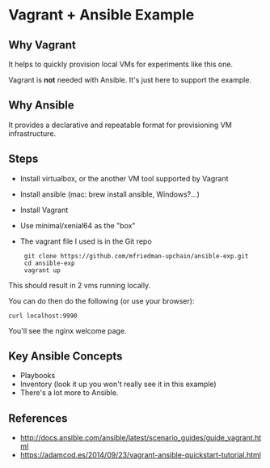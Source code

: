 # Vagrant + Ansible Example

## Why Vagrant

It helps to quickly provision local VMs for experiments like this one. 

Vagrant is **not** needed with Ansible. It's just here to support the example.

## Why Ansible

It provides a declarative and repeatable format for provisioning VM infrastructure. 

## Steps 

 - Install virtualbox, or the another VM tool supported by Vagrant
 - Install ansible (mac: brew install ansible, Windows?...)
 - Install Vagrant
 - Use minimal/xenial64 as the "box"
 - The vagrant file I used is in the Git repo
    
        git clone https://github.com/mfriedman-upchain/ansible-exp.git
        cd ansible-exp
        vagrant up
 
This should result in 2 vms running locally. 

You can do then do the following (or use your browser):

    curl localhost:9990 
 
You'll see the nginx welcome page. 

## Key Ansible Concepts

 - Playbooks
 - Inventory (look it up you won't really see it in this example)
 - There's a lot more to Ansible. 
 
## References 
 
 - http://docs.ansible.com/ansible/latest/scenario_guides/guide_vagrant.html
 - https://adamcod.es/2014/09/23/vagrant-ansible-quickstart-tutorial.html
 
